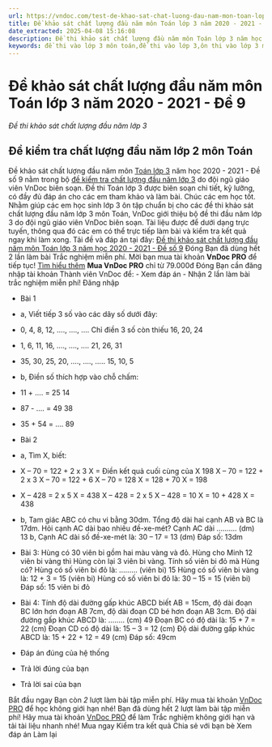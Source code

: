 ```yaml
---
url: https://vndoc.com/test-de-khao-sat-chat-luong-dau-nam-mon-toan-lop-3-nam-2020-2021-de-9-210734
title: Đề khảo sát chất lượng đầu năm môn Toán lớp 3 năm 2020 - 2021 - Đề 9 - Đề thi khảo sát chất lượng đầu năm lớp 3 - VnDoc.com
date_extracted: 2025-04-08 15:16:08
description: Đề thi khảo sát chất lượng đầu năm môn Toán lớp 3 năm học 2020 - 2021 là đề thi trực tuyến với nhiều dạng bài khác nhau do VnDoc biên soạn nhằm giúp các em ôn tập, rèn luyện kiến thức môn Toán lớp 2 chuẩn bị vào lớp 3.
keywords: đề thi vào lớp 3 môn toán,đề thi vào lớp 3,ôn thi vào lớp 3 môn toán,Bộ đề thi khảo sát chất lượng đầu năm môn Toán lớp 3,bộ đề khảo sát chất lượng đầu năm môn toán lớp 3 năm học 2020 - 2021,môn toán lớp 3,toán lớp 3,bài tập toán lớp 3
---
```


# Đề khảo sát chất lượng đầu năm môn Toán lớp 3 năm 2020 - 2021 - Đề 9
 _Đề thi khảo sát chất lượng đầu năm lớp 3_
## Đề kiểm tra chất lượng đầu năm lớp 2 môn Toán
Đề khảo sát chất lượng đầu năm môn [Toán lớp 3](<https://vndoc.com/test-toan-lop3>) năm học 2020 - 2021 - Đề số 9 nằm trong bộ [đề kiểm tra chất lượng đầu năm lớp 3](<https://vndoc.com/test-lop3>) do đội ngũ giáo viên VnDoc biên soạn. Đề thi Toán lớp 3 được biên soạn chi tiết, kỹ lưỡng, có đầy đủ đáp án cho các em tham khảo và làm bài. Chúc các em học tốt.
Nhằm giúp các em học sinh lớp 3 ôn tập chuẩn bị cho các đề thi khảo sát chất lượng đầu năm lớp 3 môn Toán, VnDoc giới thiệu bộ đề thi đầu năm lớp 3 do đội ngũ giáo viên VnDoc biên soạn. Tài liệu được để dưới dạng trực tuyến, thông qua đó các em có thể trực tiếp làm bài và kiểm tra kết quả ngay khi làm xong.
Tải đề và đáp án tại đây: [Đề thi khảo sát chất lượng đầu năm môn Toán lớp 3 năm học 2020 - 2021 - Đề số 9](<https://vndoc.com/de-khao-sat-chat-luong-dau-nam-mon-toan-lop-3-nam-hoc-2020-2021-de-so-9-204696>)
Đóng
Bạn đã dùng hết 2 lần làm bài Trắc nghiệm miễn phí. Mời bạn mua tài khoản **VnDoc PRO** để tiếp tục\! [Tìm hiểu thêm](</pro>)
**Mua VnDoc PRO** chỉ từ 79.000đ
Đóng
Bạn cần đăng nhập tài khoản Thành viên VnDoc để:
\- Xem đáp án
\- Nhận 2 lần làm bài trắc nghiệm miễn phí\!
Đăng nhập 
  * Bài 1
  * a, Viết tiếp 3 số vào các dãy số dưới đây:
  * 0, 4, 8, 12, …., …., ….
Chỉ điền 3 số còn thiếu
16, 20, 24 
  * 1, 6, 11, 16, …., …., ….
21, 26, 31 
  * 35, 30, 25, 20, …., …., …..
15, 10, 5 
  * b, Điền số thích hợp vào chỗ chấm:
  * 11 + …. = 25
14 
  * 87 - …. = 49
38 
  * 35 + 54 = ….
89 
  * Bài 2
  * a, Tìm X, biết:
  * X – 70 = 122 + 2 x 3
X =
Điền kết quả cuối cùng của X
198 
X – 70 = 122 + 2 x 3
X – 70 = 122 + 6
X – 70 = 128
X = 128 + 70
X = 198
  * X – 428 = 2 x 5
X =
438 
X – 428 = 2 x 5
X – 428 = 10
X = 10 + 428
X = 438
  * b, Tam giác ABC có chu vi bằng 30dm. Tổng độ dài hai cạnh AB và BC là 17dm. Hỏi cạnh AC dài bao nhiêu đề-xe-mét?
Cạnh AC dài .......... \(dm\)
13 
b, Cạnh AC dài số đề-xe-mét là:
30 – 17 = 13 \(dm\)
Đáp số: 13dm
  * Bài 3: Hùng có 30 viên bi gồm hai màu vàng và đỏ. Hùng cho Minh 12 viên bi vàng thì Hùng còn lại 3 viên bi vàng. Tính số viên bi đỏ mà Hùng có?
Hùng có số viên bi đỏ là: ......... \(viên bi\)
15 
Hùng có số viên bi vàng là:
12 + 3 = 15 \(viên bi\)
Hùng có số viên bi đỏ là:
30 – 15 = 15 \(viên bi\)
Đáp số: 15 viên bi đỏ
  * Bài 4: Tính độ dài đường gấp khúc ABCD biết AB = 15cm, độ dài đoạn BC lớn hơn đoạn AB 7cm, độ dài đoạn CD bé hơn đoạn AB 3cm.
Độ dài đường gấp khúc ABCD là: ........ \(cm\)
49 
Đoạn BC có độ dài là:
15 + 7 = 22 \(cm\)
Đoạn CD có độ dài là:
15 – 3 = 12 \(cm\)
Độ dài đường gấp khúc ABCD là:
15 + 22 + 12 = 49 \(cm\)
Đáp số: 49cm

  * Đáp án đúng của hệ thống
  * Trả lời đúng của bạn
  * Trả lời sai của bạn

Bắt đầu ngay
Bạn còn _2_ lượt làm bài tập miễn phí. Hãy mua tài khoản [VnDoc PRO](</pro>) để học không giới hạn nhé\!  Bạn đã dùng hết 2 lượt làm bài tập miễn phí\! Hãy mua tài khoản [VnDoc PRO](</pro>) để làm Trắc nghiệm không giới hạn và tải tài liệu nhanh nhé\!  Mua ngay
Kiểm tra kết quả Chia sẻ với bạn bè Xem đáp án Làm lại
